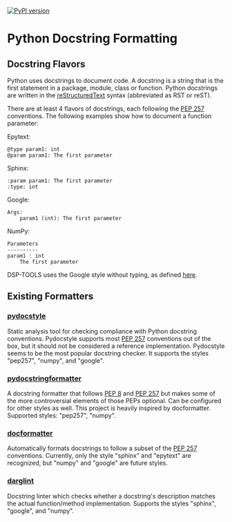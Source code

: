 [![PyPI version](https://badge.fury.io/py/dsp-tools.svg)](https://badge.fury.io/py/dsp-tools)

# Python Docstring Formatting

## Docstring Flavors

Python uses docstrings to document code. 
A docstring is a string that is the first statement in a package, module, class or function. 
Python docstrings are written in the
[reStructuredText](https://docutils.sourceforge.io/rst.html) syntax (abbreviated as RST or reST).

There are at least 4 flavors of docstrings,
each following the [PEP 257](http://www.python.org/dev/peps/pep-0257/) conventions.
The following examples show how to document a function parameter:

Epytext:

```pydocstring
@type param1: int
@param param1: The first parameter
```

Sphinx:

```pydocstring
:param param1: The first parameter
:type: int
```

Google:

```pydocstring
Args:
    param1 (int): The first parameter
```

NumPy:

```pydocstring
Parameters
----------
param1 : int
    The first parameter
```

DSP-TOOLS uses the Google style without typing, 
as defined [here](https://google.github.io/styleguide/pyguide.html#38-comments-and-docstrings).


## Existing Formatters

### [pydocstyle](https://pypi.org/project/pydocstyle/)

Static analysis tool for checking compliance with Python docstring conventions.
Pydocstyle supports most [PEP 257](http://www.python.org/dev/peps/pep-0257/) conventions out of the box, 
but it should not be considered a reference implementation.
Pydocstyle seems to be the most popular docstring checker.
It supports the styles "pep257", "numpy", and "google".

### [pydocstringformatter](https://pypi.org/project/pydocstringformatter/)

A docstring formatter that follows 
[PEP 8](http://www.python.org/dev/peps/pep-0008/) and [PEP 257](http://www.python.org/dev/peps/pep-0257/) 
but makes some of the more controversial elements of those PEPs optional.
Can be configured for other styles as well. 
This project is heavily inspired by docformatter.
Supported styles: "pep257", "numpy".

### [docformatter](https://pypi.org/project/docformatter/)

Automatically formats docstrings to follow a subset of 
the [PEP 257](http://www.python.org/dev/peps/pep-0257/) conventions.
Currently, only the style "sphinx" and "epytext" are recognized, 
but "numpy" and "google" are future styles.

### [darglint](https://pypi.org/project/darglint/)

Docstring linter which checks whether a docstring's description matches the actual function/method implementation.
Supports the styles "sphinx", "google", and "numpy".
